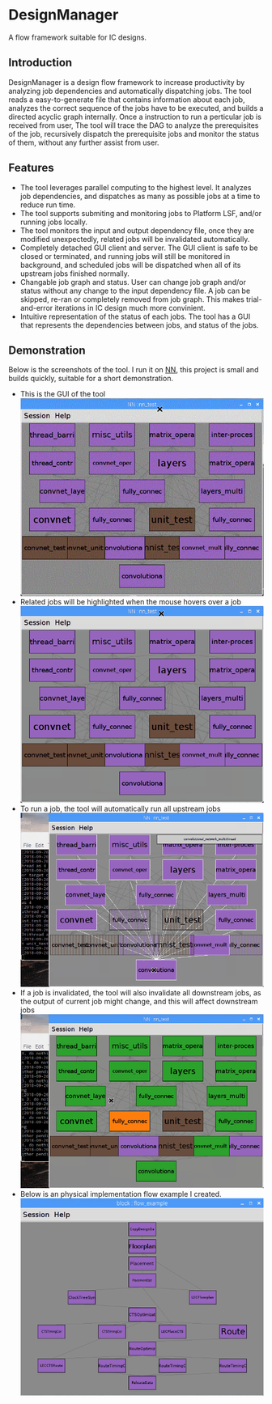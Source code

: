 # DesignManager
A flow framework suitable for IC designs.

## Introduction
DesignManager is a design flow framework to increase productivity by analyzing job dependencies and automatically dispatching jobs. The tool reads a easy-to-generate file that contains information about each job, analyzes the correct sequence of the jobs have to be executed, and builds a directed acyclic graph internally. Once a instruction to run a perticular job is received from user, The tool will trace the DAG to analyze the prerequisites of the job, recursively dispatch the prerequisite jobs and monitor the status of them, without any further assist from user.

## Features
* The tool leverages parallel computing to the highest level. It analyzes job dependencies, and dispatches as many as possible jobs at a time to reduce run time.
* The tool supports submiting and monitoring jobs to Platform LSF, and/or running jobs locally.
* The tool monitors the input and output dependency file, once they are modified unexpectedly, related jobs will be invalidated automatically.
* Completely detached GUI client and server. The GUI client is safe to be closed or terminated, and running jobs will still be monitored in background, and scheduled jobs will be dispatched when all of its upstream jobs finished normally.
* Changable job graph and status. User can change job graph and/or status without any change to the input dependency file. A job can be skipped, re-ran or completely removed from job graph. This makes trial-and-error iterations in IC design much more convinient.
* Intuitive representation of the status of each jobs. The tool has a GUI that represents the dependencies between jobs, and status of the jobs.

## Demonstration
Below is the screenshots of the tool. I run it on [NN](https://github.com/bravo-t/NN), this project is small and builds quickly, suitable for a short demonstration.
* This is the GUI of the tool
![](screenshots/screenshot.gif)
* Related jobs will be highlighted when the mouse hovers over a job
![](screenshots/GUI.gif)
* To run a job, the tool will automatically run all upstream jobs
![](screenshots/run.gif)
* If a job is invalidated, the tool will also invalidate all downstream jobs, as the output of current job might change, and this will affect downstream jobs
![](screenshots/invalidate.gif)
* Below is an physical implementation flow example I created.
![](screenshots/flow_example.gif)
